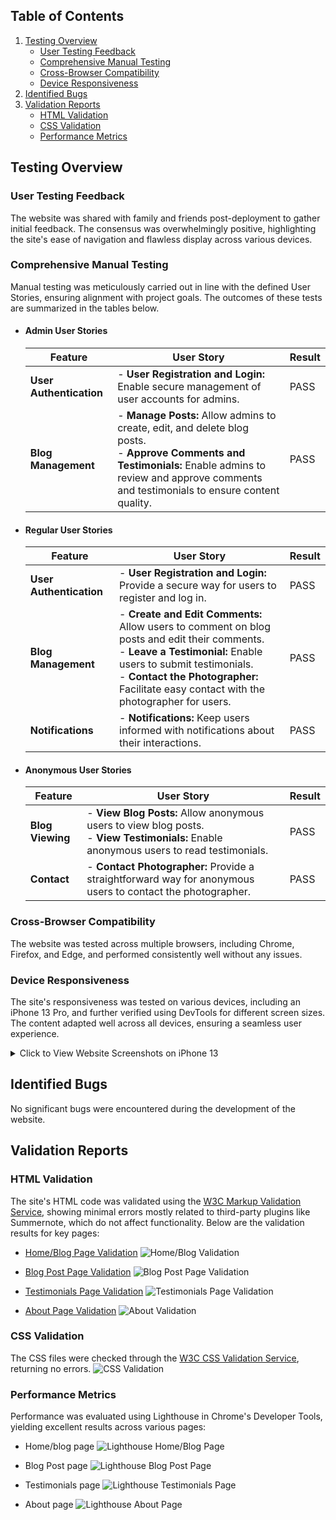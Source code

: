 ## **Table of Contents**

1. [Testing Overview](#testing-overview)
   - [User Testing Feedback](#user-testing-feedback)
   - [Comprehensive Manual Testing](#comprehensive-manual-testing)
   - [Cross-Browser Compatibility](#cross-browser-compatibility)
   - [Device Responsiveness](#device-responsiveness)
2. [Identified Bugs](#identified-bugs)
3. [Validation Reports](#validation-reports)
   - [HTML Validation](#html-validation)
   - [CSS Validation](#css-validation)
   - [Performance Metrics](#performance-metrics)

## **Testing Overview**

### **User Testing Feedback**
The website was shared with family and friends post-deployment to gather initial feedback. The consensus was overwhelmingly positive, highlighting the site's ease of navigation and flawless display across various devices.

### **Comprehensive Manual Testing**
Manual testing was meticulously carried out in line with the defined User Stories, ensuring alignment with project goals. The outcomes of these tests are summarized in the tables below.

- #### **Admin User Stories**

  | Feature              | User Story                                                                 | Result |
  |----------------------|----------------------------------------------------------------------------|--------|
  | **User Authentication** | - **User Registration and Login:** Enable secure management of user accounts for admins. | PASS   |
  | **Blog Management**    | - **Manage Posts:** Allow admins to create, edit, and delete blog posts.<br> - **Approve Comments and Testimonials:** Enable admins to review and approve comments and testimonials to ensure content quality. | PASS   |

- #### **Regular User Stories**

  | Feature              | User Story                                                                 | Result |
  |----------------------|----------------------------------------------------------------------------|--------|
  | **User Authentication** | - **User Registration and Login:** Provide a secure way for users to register and log in. | PASS   |
  | **Blog Management**    | - **Create and Edit Comments:** Allow users to comment on blog posts and edit their comments.<br> - **Leave a Testimonial:** Enable users to submit testimonials.<br> - **Contact the Photographer:** Facilitate easy contact with the photographer for users. | PASS   |
  | **Notifications**      | - **Notifications:** Keep users informed with notifications about their interactions. | PASS   |

- #### **Anonymous User Stories**

  | Feature              | User Story                                                                 | Result |
  |----------------------|----------------------------------------------------------------------------|--------|
  | **Blog Viewing**       | - **View Blog Posts:** Allow anonymous users to view blog posts.<br> - **View Testimonials:** Enable anonymous users to read testimonials. | PASS   |
  | **Contact**            | - **Contact Photographer:** Provide a straightforward way for anonymous users to contact the photographer. | PASS   |

### **Cross-Browser Compatibility**

The website was tested across multiple browsers, including Chrome, Firefox, and Edge, and performed consistently well without any issues.

### **Device Responsiveness**

The site's responsiveness was tested on various devices, including an iPhone 13 Pro, and further verified using DevTools for different screen sizes. The content adapted well across all devices, ensuring a seamless user experience.

<details>
<summary>Click to View Website Screenshots on iPhone 13</summary>

| ![iPhone](./images/iPhone1.PNG) | ![iPhone](./images/iPhone2.PNG) | ![iPhone](./images/iPhone3.PNG) |
|---------------------------------|---------------------------------|---------------------------------|
| ![iPhone](./images/iPhone4.PNG) | ![iPhone](./images/iPhone5.PNG) | ![iPhone](./images/iPhone6.PNG) |
| ![iPhone](./images/iPhone7.PNG) | ![iPhone](./images/iPhone8.PNG) | ![iPhone](./images/iPhone9.PNG) |
| ![iPhone](./images/iPhone10.PNG) | ![iPhone](./images/iPhone11.PNG) | ![iPhone](./images/iPhone12.PNG) |
| ![iPhone](./images/iPhone13.PNG) | ![iPhone](./images/iPhone14.PNG) | ![iPhone](./images/iPhone15.PNG) |

</details>

## **Identified Bugs**

No significant bugs were encountered during the development of the website.

## **Validation Reports**

### **HTML Validation**

The site's HTML code was validated using the [W3C Markup Validation Service](https://validator.w3.org/), showing minimal errors mostly related to third-party plugins like Summernote, which do not affect functionality. Below are the validation results for key pages:

- [Home/Blog Page Validation](https://validator.w3.org/nu/?doc=https%3A%2F%2Fiberico-alex-blog-5bcad95fbc62.herokuapp.com%2F)
  ![Home/Blog Validation](./images/HTML-blog-page.png)

- [Blog Post Page Validation](https://validator.w3.org/nu/?doc=https%3A%2F%2Fiberico-alex-blog-5bcad95fbc62.herokuapp.com%2Fcrafting-compelling-lookbooks-trends%2F)
  ![Blog Post Page Validation](./images/HTML-blog-post-page.png)

- [Testimonials Page Validation](https://validator.w3.org/nu/?doc=https%3A%2F%2Fiberico-alex-blog-5bcad95fbc62.herokuapp.com%2Ftestimonials%2F)
  ![Testimonials Page Validation](./images/HTML-testimonials-page.png)

- [About Page Validation](https://validator.w3.org/nu/?doc=https%3A%2F%2Fiberico-alex-blog-5bcad95fbc62.herokuapp.com%2Fabout%2F)
  ![About Validation](./images/HTML-about-page.png)

### **CSS Validation**

The CSS files were checked through the [W3C CSS Validation Service](https://jigsaw.w3.org/css-validator/), returning no errors.
![CSS Validation](./images/CSS-validator.png)

### **Performance Metrics**

Performance was evaluated using Lighthouse in Chrome's Developer Tools, yielding excellent results across various pages:

- Home/blog page
  ![Lighthouse Home/Blog Page](./images/LH-blog-page.png)

- Blog Post page
  ![Lighthouse Blog Post Page](./images/LH-blog-post-page.png)

- Testimonials page
  ![Lighthouse Testimonials Page](./images/LH-testimonials-page.png)

- About page
  ![Lighthouse About Page](./images/LH-about-page.png)
